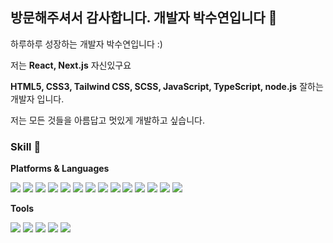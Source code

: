 ## 방문해주셔서 감사합니다. 개발자 박수연입니다 👋

하루하루 성장하는 개발자 박수연입니다 :)

저는 **React, Next.js** 자신있구요

**HTML5, CSS3, Tailwind CSS, SCSS, JavaScript, TypeScript, node.js** 잘하는 개발자 입니다.

저는 모든 것들을 아름답고 멋있게 개발하고 싶습니다.



### Skill 💪

  **Platforms & Languages**

<img src="https://img.shields.io/badge/react-61DAFB?style=for-the-badge&logo=react&logoColor=black"> <img src="https://img.shields.io/badge/Next.js-4479A1?style=for-the-badge&logo=Next.js&logoColor=white"> <img src="https://img.shields.io/badge/TypeScript-1572B6?style=for-the-badge&logo=typescript&logoColor=white"> <img src="https://img.shields.io/badge/html5-E34F26?style=for-the-badge&logo=html5&logoColor=white"> <img src="https://img.shields.io/badge/css-1572B6?style=for-the-badge&logo=css3&logoColor=white"> <img src="https://img.shields.io/badge/Sass-BF4080?style=for-the-badge&logo=Sass&logoColor=white"> <img src="https://img.shields.io/badge/javascript-F7DF1E?style=for-the-badge&logo=javascript&logoColor=black"> <img src="https://img.shields.io/badge/mysql-4479A1?style=for-the-badge&logo=mysql&logoColor=white"> <img src="https://img.shields.io/badge/mongoDB-47A248?style=for-the-badge&logo=MongoDB&logoColor=white"> <img src="https://img.shields.io/badge/firebase-FFCA28?style=for-the-badge&logo=firebase&logoColor=white"> <img src="https://img.shields.io/badge/jquery-0769AD?style=for-the-badge&logo=jquery&logoColor=white">  <img src="https://img.shields.io/badge/fontawesome-339AF0?style=for-the-badge&logo=fontawesome&logoColor=white"> <img src="https://img.shields.io/badge/REDUX-4479A1?style=for-the-badge&logo=REDUX&logoColor=white">  <img src="https://img.shields.io/badge/TailwindCSS-47A248?style=for-the-badge&logo=TailwindCSS&logoColor=white">


**Tools**

<img src="https://img.shields.io/badge/git-F05032?style=for-the-badge&logo=git&logoColor=white"> <img src="https://img.shields.io/badge/fontawesome-339AF0?style=for-the-badge&logo=fontawesome&logoColor=white"> <img src="https://img.shields.io/badge/github-181717?style=for-the-badge&logo=github&logoColor=white"> <img src="https://img.shields.io/badge/figma-E34F26?style=for-the-badge&logo=figma&logoColor=white"> <img src="https://img.shields.io/badge/vercel-181717?style=for-the-badge&logo=vercel&logoColor=white">






